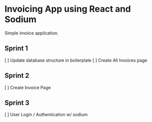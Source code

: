 # Invoicing App using React and Sodium

Simple invoice application. 

## Sprint 1
[ ] Update database structure in boilerplate
[ ] Create All Invoices page


## Sprint 2
[ ] Create Invoice Page

## Sprint 3
[ ] User Login / Authentication w/ sodium



